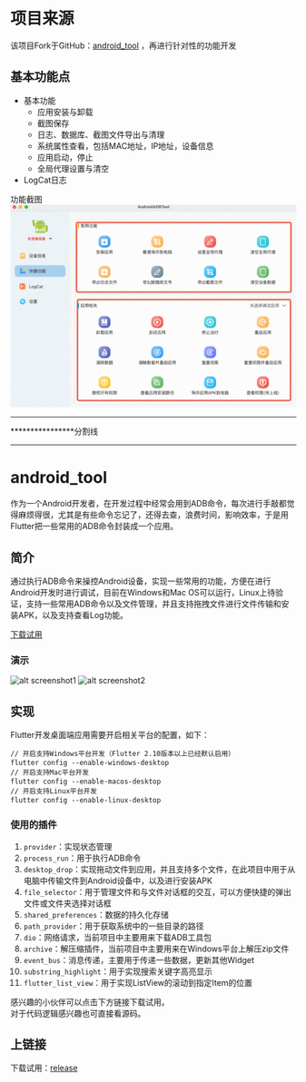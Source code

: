 # 项目来源
该项目Fork于GitHub：[android_tool](https://github.com/EaniaHuui/android_tool) ，再进行针对性的功能开发

## 基本功能点

* 基本功能
  * 应用安装与卸载
  * 截图保存
  * 日志、数据库、截图文件导出与清理
  * 系统属性查看，包括MAC地址，IP地址，设备信息
  * 应用启动，停止
  * 全局代理设置与清空
* LogCat日志

功能截图
![](screenshot/img.png)

----
****************分割线

----


# android_tool

作为一个Android开发者，在开发过程中经常会用到ADB命令，每次进行手敲都觉得麻烦得很，尤其是有些命令忘记了，还得去查，浪费时间，影响效率，于是用Flutter把一些常用的ADB命令封装成一个应用。

## 简介
通过执行ADB命令来操控Android设备，实现一些常用的功能，方便在进行Android开发时进行调试，目前在Windows和Mac OS可以运行，Linux上待验证，支持一些常用ADB命令以及文件管理，并且支持拖拽文件进行文件传输和安装APK，以及支持查看Log功能。

[下载试用](https://github.com/EaniaHuui/android_tool/releases)

### 演示
![alt screenshot1](https://github.com/EaniaHuui/android_tool/blob/main/screenshot/screenshot1.png)
![alt screenshot2](https://github.com/EaniaHuui/android_tool/blob/main/screenshot/screenshot2.png)

## 实现

Flutter开发桌面端应用需要开启相关平台的配置，如下：
```
// 开启支持Windows平台开发（Flutter 2.10版本以上已经默认启用）
flutter config --enable-windows-desktop
// 开启支持Mac平台开发
flutter config --enable-macos-desktop
// 开启支持Linux平台开发
flutter config --enable-linux-desktop
```

### 使用的插件

1. ``provider``：实现状态管理
2. ``process_run``：用于执行ADB命令
3. ``desktop_drop``：实现拖动文件到应用，并且支持多个文件，在此项目中用于从电脑中传输文件到Android设备中，以及进行安装APK
4. ``file_selector``：用于管理文件和与文件对话框的交互，可以方便快捷的弹出文件或文件夹选择对话框
5. ``shared_preferences``：数据的持久化存储
6. ``path_provider``：用于获取系统中的一些目录的路径
7. ``dio``：网络请求，当前项目中主要用来下载ADB工具包
8. ``archive``：解压缩插件，当前项目中主要用来在Windows平台上解压zip文件
9. ``event_bus``：消息传递，主要用于传递一些数据，更新其他Widget
10. ``substring_highlight``：用于实现搜索关键字高亮显示
11. ``flutter_list_view``：用于实现ListView的滚动到指定Item的位置  



感兴趣的小伙伴可以点击下方链接下载试用。  
对于代码逻辑感兴趣也可直接看源码。



## 上链接
下载试用：[release](https://github.com/EaniaHuui/android_tool/releases)

